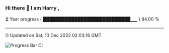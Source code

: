 ### Hi there 👋 I am Harry , 

⏳ Year progress { ████████████████████████████▁▁ } 94.00 %

---

⏰ Updated on Sat, 10 Dec 2022 02:03:16 GMT

![Progress Bar CI](https://github.com/duykhang68/duykhang68/workflows/Progress%20Bar%20CI/badge.svg)
